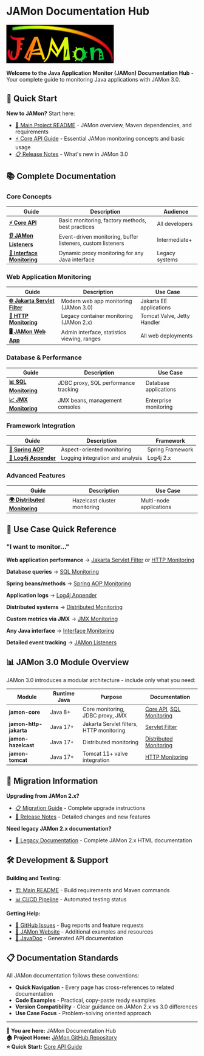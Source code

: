 # JAMon Documentation Hub

![JAMon Logo](images/jamon1.jpg)

**Welcome to the Java Application Monitor (JAMon) Documentation Hub** - Your complete guide to monitoring Java applications with JAMon 3.0.

## 🚀 Quick Start

**New to JAMon?** Start here:
- [📖 Main Project README](../README.md) - JAMon overview, Maven dependencies, and requirements
- [⚡ Core API Guide](core-api.md) - Essential JAMon monitoring concepts and basic usage
- [📋 Release Notes](../RELEASE_NOTES_3.0.md) - What's new in JAMon 3.0

## 📚 Complete Documentation

### Core Concepts
| Guide | Description | Audience |
|-------|-------------|----------|
| [**⚡ Core API**](core-api.md) | Basic monitoring, factory methods, best practices | All developers |
| [**👂 JAMon Listeners**](listeners.md) | Event-driven monitoring, buffer listeners, custom listeners | Intermediate+ |
| [**🔌 Interface Monitoring**](interface-monitoring.md) | Dynamic proxy monitoring for any Java interface | Legacy systems |

### Web Application Monitoring
| Guide | Description | Use Case |
|-------|-------------|----------|
| [**🌐 Jakarta Servlet Filter**](servlet-filter.md) | Modern web app monitoring (JAMon 3.0) | Jakarta EE applications |
| [**🔗 HTTP Monitoring**](http-monitoring.md) | Legacy container monitoring (JAMon 2.x) | Tomcat Valve, Jetty Handler |
| [**🖥️ JAMon Web App**](jamon-war.md) | Admin interface, statistics viewing, ranges | All web deployments |

### Database & Performance
| Guide | Description | Use Case |
|-------|-------------|----------|
| [**📊 SQL Monitoring**](sql-monitoring.md) | JDBC proxy, SQL performance tracking | Database applications |
| [**📈 JMX Monitoring**](jmx-monitoring.md) | JMX beans, management consoles | Enterprise monitoring |

### Framework Integration
| Guide | Description | Framework |
|-------|-------------|-----------|
| [**🎯 Spring AOP**](spring-aop-monitoring.md) | Aspect-oriented monitoring | Spring Framework |
| [**📝 Log4j Appender**](log4j-appender.md) | Logging integration and analysis | Log4j 2.x |

### Advanced Features
| Guide | Description | Use Case |
|-------|-------------|----------|
| [**🌍 Distributed Monitoring**](distributed-monitoring.md) | Hazelcast cluster monitoring | Multi-node applications |

## 🎯 Use Case Quick Reference

### "I want to monitor..."

**Web application performance** → [Jakarta Servlet Filter](servlet-filter.md) or [HTTP Monitoring](http-monitoring.md)

**Database queries** → [SQL Monitoring](sql-monitoring.md)

**Spring beans/methods** → [Spring AOP Monitoring](spring-aop-monitoring.md)

**Application logs** → [Log4j Appender](log4j-appender.md)

**Distributed systems** → [Distributed Monitoring](distributed-monitoring.md)

**Custom metrics via JMX** → [JMX Monitoring](jmx-monitoring.md)

**Any Java interface** → [Interface Monitoring](interface-monitoring.md)

**Detailed event tracking** → [JAMon Listeners](listeners.md)

## 📊 JAMon 3.0 Module Overview

JAMon 3.0 introduces a modular architecture - include only what you need:

| Module | Runtime Java | Purpose | Documentation |
|--------|--------------|---------|---------------|
| **jamon-core** | Java 8+ | Core monitoring, JDBC proxy, JMX | [Core API](core-api.md), [SQL Monitoring](sql-monitoring.md) |
| **jamon-http-jakarta** | Java 17+ | Jakarta Servlet filters, HTTP monitoring | [Servlet Filter](servlet-filter.md) |
| **jamon-hazelcast** | Java 17+ | Distributed monitoring | [Distributed Monitoring](distributed-monitoring.md) |
| **jamon-tomcat** | Java 17+ | Tomcat 11+ valve integration | [HTTP Monitoring](http-monitoring.md) |

## 🔄 Migration Information

**Upgrading from JAMon 2.x?**
- [📋 Migration Guide](../MIGRATION_GUIDE_3.0.md) - Complete upgrade instructions
- [📄 Release Notes](../RELEASE_NOTES_3.0.md) - Detailed changes and new features

**Need legacy JAMon 2.x documentation?**
- [📁 Legacy Documentation](../src/LegacyJAMonUsersGuide285/) - Complete JAMon 2.x HTML documentation

## 🛠️ Development & Support

**Building and Testing:**
- [🏗️ Main README](../README.md#building-and-testing) - Build requirements and Maven commands
- [📊 CI/CD Pipeline](https://github.com/stevensouza/jamonapi/actions) - Automated testing status

**Getting Help:**
- [🐛 GitHub Issues](https://github.com/stevensouza/jamonapi/issues) - Bug reports and feature requests  
- [🔗 JAMon Website](http://jamonapi.sourceforge.net) - Additional examples and resources
- [📖 JavaDoc](../README.md#documentation) - Generated API documentation

## 📋 Documentation Standards

All JAMon documentation follows these conventions:
- **Quick Navigation** - Every page has cross-references to related documentation
- **Code Examples** - Practical, copy-paste ready examples
- **Version Compatibility** - Clear guidance on JAMon 2.x vs 3.0 differences
- **Use Case Focus** - Problem-solving oriented approach

---

**📍 You are here:** JAMon Documentation Hub  
**🏠 Project Home:** [JAMon GitHub Repository](https://github.com/stevensouza/jamonapi)  
**⭐ Quick Start:** [Core API Guide](core-api.md)